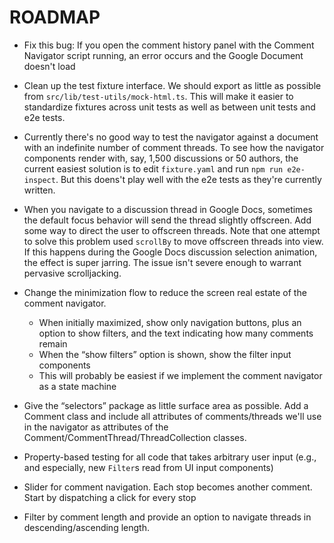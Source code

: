 # ROADMAP

- Fix this bug: If you open the comment history panel with the Comment Navigator script running, an error occurs and the Google Document doesn't load

- Clean up the test fixture interface. We should export as little as possible from `src/lib/test-utils/mock-html.ts`. This will make it easier to standardize fixtures across unit tests as well as between unit tests and e2e tests.

- Currently there's no good way to test the navigator against a document with an indefinite number of comment threads. To see how the navigator components render with, say, 1,500 discussions or 50 authors, the current easiest solution is to edit `fixture.yaml` and run `npm run e2e-inspect`. But this doens't play well with the e2e tests as they're currently written.

- When you navigate to a discussion thread in Google Docs, sometimes the default focus behavior will send the thread slightly offscreen. Add some way to direct the user to offscreen threads. Note that one attempt to solve this problem used `scrollBy` to move offscreen threads into view. If this happens during the Google Docs discussion selection animation, the effect is super jarring. The issue isn't severe enough to warrant pervasive scrolljacking.

- Change the minimization flow to reduce the screen real estate of the comment navigator.

  - When initially maximized, show only navigation buttons, plus an option to show filters, and the text indicating how many comments remain
  - When the “show filters” option is shown, show the filter input components
  - This will probably be easiest if we implement the comment navigator as a state machine

- Give the “selectors” package as little surface area as possible. Add a Comment class and include all attributes of comments/threads we'll use in the navigator as attributes of the Comment/CommentThread/ThreadCollection classes.

- Property-based testing for all code that takes arbitrary user input (e.g., and especially, new `Filter`s read from UI input components)

- Slider for comment navigation. Each stop becomes another comment. Start by dispatching a click for every stop

- Filter by comment length and provide an option to navigate threads in descending/ascending length.
